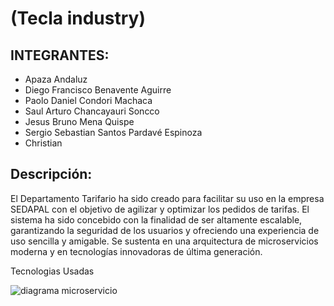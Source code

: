 # **(Tecla industry)**

## INTEGRANTES:
- Apaza Andaluz
- Diego Francisco Benavente Aguirre
- Paolo Daniel Condori Machaca
- Saul Arturo Chancayauri Soncco
- Jesus Bruno Mena Quispe
- Sergio Sebastian Santos Pardavé Espinoza
- Christian

## Descripción:
El Departamento Tarifario ha sido creado para facilitar su uso en la empresa SEDAPAL con el objetivo de agilizar y optimizar los pedidos de tarifas. El sistema ha sido concebido con la finalidad de ser altamente escalable, garantizando la seguridad de los usuarios y ofreciendo una experiencia de uso sencilla y amigable. Se sustenta en una arquitectura de microservicios moderna y en tecnologías innovadoras de última generación.

Tecnologias Usadas


![diagrama microservicio](https://github.com/user-attachments/assets/e47f2e57-01f9-45fa-aeb1-5286daecfe92)
